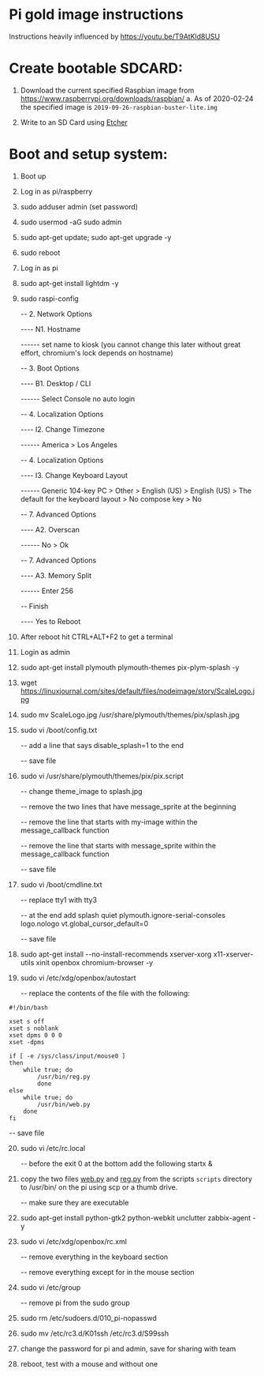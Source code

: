 # Pi gold image instructions

Instructions heavily influenced by https://youtu.be/T9AtKld8USU

# Create bootable SDCARD:

1. Download the current specified Raspbian image from https://www.raspberrypi.org/downloads/raspbian/
   a. As of 2020-02-24 the specified image is `2019-09-26-raspbian-buster-lite.img`

2. Write to an SD Card using [Etcher](https://www.balena.io/etcher/)

# Boot and setup system:

1. Boot up

2. Log in as pi/raspberry

3. sudo adduser admin (set password)

4. sudo usermod -aG sudo admin

5. sudo apt-get update; sudo apt-get upgrade -y

6. sudo reboot

7. Log in as pi

8. sudo apt-get install lightdm -y

9. sudo raspi-config

	-- 2. Network Options

	---- N1. Hostname

	------ set name to kiosk (you cannot change this later without great effort, chromium's lock depends on hostname)
	
	-- 3. Boot Options

	---- B1. Desktop / CLI

	------ Select Console no auto login

	-- 4. Localization Options
	
	---- I2. Change Timezone

	------ America > Los Angeles

	-- 4. Localization Options

	---- I3. Change Keyboard Layout

	------ Generic 104-key PC > Other > English (US) > English (US) > The default for the keyboard layout > No compose key > No

	-- 7. Advanced Options

	---- A2. Overscan

	------ No > Ok

	-- 7. Advanced Options

	---- A3. Memory Split

	------ Enter 256

	-- Finish

	---- Yes to Reboot

10. After reboot hit CTRL+ALT+F2 to get a terminal

11. Login as admin

12. sudo apt-get install plymouth plymouth-themes pix-plym-splash -y

13. wget https://linuxjournal.com/sites/default/files/nodeimage/story/ScaleLogo.jpg

14. sudo mv ScaleLogo.jpg /usr/share/plymouth/themes/pix/splash.jpg

15. sudo vi /boot/config.txt

	-- add a line that says disable_splash=1 to the end

	-- save file

16. sudo vi /usr/share/plymouth/themes/pix/pix.script

	-- change theme_image to splash.jpg

	-- remove the two lines that have message_sprite at the beginning

	-- remove the line that starts with my-image within the message_callback function

	-- remove the line that starts with message_sprite within the message_callback function

	-- save file

17. sudo vi /boot/cmdline.txt

	-- replace tty1 with tty3

	-- at the end add splash quiet plymouth.ignore-serial-consoles logo.nologo vt.global_cursor_default=0

	-- save file

18. sudo apt-get install --no-install-recommends xserver-xorg x11-xserver-utils xinit openbox chromium-browser -y

19. sudo vi /etc/xdg/openbox/autostart

	-- replace the contents of the file with the following:

```
#!/bin/bash

xset s off
xset s noblank
xset dpms 0 0 0
xset -dpms

if [ -e /sys/class/input/mouse0 ]
then
	while true; do
		/usr/bin/reg.py
        done
else
	while true; do
		/usr/bin/web.py
	done
fi
```

-- save file

20. sudo vi /etc/rc.local

	-- before the exit 0 at the bottom add the following
startx &

21. copy the two files [web.py](./scripts/web.py) and [reg.py](./scripts/reg.py) from the scripts `scripts` directory to /usr/bin/ on the pi using scp or a thumb drive.

	-- make sure they are executable

22. sudo apt-get install python-gtk2 python-webkit unclutter zabbix-agent -y

23. sudo vi /etc/xdg/openbox/rc.xml

	-- remove everything in the keyboard section

	-- remove everything except for <doubleClickTime> in the mouse section

24. sudo vi /etc/group

	-- remove pi from the sudo group

25. sudo rm /etc/sudoers.d/010_pi-nopasswd

26. sudo mv /etc/rc3.d/K01ssh /etc/rc3.d/S99ssh

27. change the password for pi and admin, save for sharing with team

28. reboot, test with a mouse and without one
